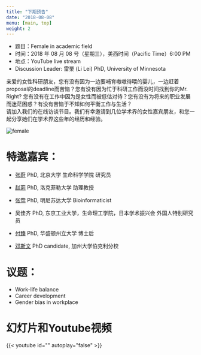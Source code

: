 ```yaml
---
title: "下期预告"
date: "2018-08-08"
menu: [main, top]
weight: 2
---
```



- 题目：Female in academic field
- 时间：2018 年 08 月 08 号（星期三），美西时间（Pacific Time）6:00 PM
- 地点：YouTube live stream 
- Discussion Leader: 雷栗 (Li Lei) PhD, University of Minnesota

亲爱的女性科研朋友，您有没有因为一边要哺育嗷嗷待喂的婴儿，一边赶着proposal的deadline而苦恼？您有没有因为忙于科研工作而没时间找到你的Mr. Right? 您有没有在工作中因为是女性而被低估对待？您有没有为将来的职业发展而迷茫困惑？有没有苦恼于不知如何平衡工作与生活？<br>
请加入我们的在线访谈节目。我们有幸邀请到几位学术界的女性嘉宾朋友，和您一起分享她们在学术界这些年的经历和经验。<br>

![female](https://imgur.com/SXzAS1A.jpg)

# 特邀嘉宾：

- [张蔚](http://www.bio.pku.edu.cn/teacher_dis_oa.php?cid=146&&teaid=728) PhD, 北京大学 生命科学学院 研究员

- [赵莉](https://www.rockefeller.edu/our-scientists/heads-of-laboratories/1157-li-zhao/) PhD, 洛克菲勒大学 助理教授

- [张莺](https://www.msi.umn.edu/users/zhan2142) PhD, 明尼苏达大学 Bioinformaticist 

- 吴佳齐 PhD, 东京工业大学，生命理工学院，日本学术振兴会 外国人特别研究员

- [付臻](https://www.linkedin.com/in/daisy-zhen-fu-3a003138/) PhD, 华盛顿州立大学 博士后

- [邓斯文](http://plantandmicrobiology.berkeley.edu/profile/sdeng) PhD candidate, 加州大学伯克利分校

# 议题：

- Work-life balance
- Career development
- Gender bias in workplace

# 幻灯片和Youtube视频

{{< youtube id="" autoplay="false" >}}



